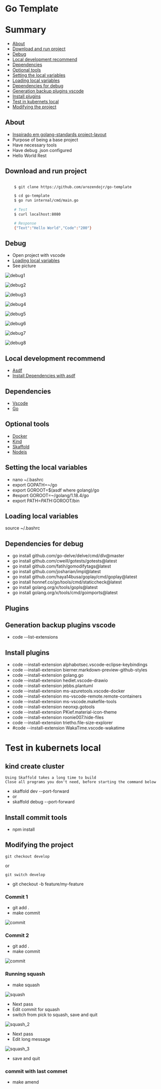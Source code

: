 # Go Template <br/><br/> Summary



- [About](#about)
- [Download and run project](#download-and-run-project)
- [Debug](#debug)
- [Local development recommend](#local-development-recommend)
- [Dependencies](#dependencies)
- [Optional tools](#optional-tools)
- [Setting the local variables](#setting-the-local-variables)
- [Loading local variables](#loading-local-variables)
- [Dependencies for debug](#dependencies-for-debug)
- [Generation backup plugins vscode](#generation-backup-plugins-vscode)
- [Install plugins](#install-plugins)
- [Test in kubernets local](#test-in-kubernets-local)
- [Modifying the project](#modifying-the-project)

## About
- [Inspirado em golang-standards project-layout](https://github.com/golang-standards/project-layout)
- Purpose of being a base project
- Have necessary tools
- Have debug .json configured
- Hello World Rest

## Download and run project
```bash

    $ git clone https://github.com/arozendojr/go-template

    $ cd go-template
    $ go run internal/cmd/main.go
    
    # Test
    $ curl localhost:8080

    # Response
    {"Text":"Hello World","Code":"200"}

```

## Debug
- Open project with vscode
- [Loading local variables](#loading-local-variables)
- See picture


![debug1](https://user-images.githubusercontent.com/36340691/184162898-313d4f4c-c4a6-43f7-a250-866811d1b865.png)

![debug2](https://user-images.githubusercontent.com/36340691/184162916-811b4246-6635-4925-80e5-4071fc7088b6.png)

![debug3](https://user-images.githubusercontent.com/36340691/184162935-4d301a1e-0fe0-4bb6-b3f9-66d5f108ecf9.png)

![debug4](https://user-images.githubusercontent.com/36340691/184162964-f4e9fe63-0038-4c78-81c2-f8bf282ae91b.png)

![debug5](https://user-images.githubusercontent.com/36340691/184163017-c634c8aa-28d4-4b20-a180-92187bf56dc0.png)

![debug6](https://user-images.githubusercontent.com/36340691/184163034-0e86cdd1-19ab-4a79-9eb8-24e2d2072b42.png)

![debug7](https://user-images.githubusercontent.com/36340691/184163059-02fe4fad-38f4-46d2-a1e8-a0a4f8c5c56e.png)

![debug8](https://user-images.githubusercontent.com/36340691/184163078-7d3b136e-a7d3-42f7-95ba-55cb302e1066.png)

## Local development recommend 
- [Asdf](https://asdf-vm.com/guide/getting-started.html)
- [Install Dependencies with asdf](https://github.com/asdf-vm/asdf-plugins)

## Dependencies
- [Vscode](https://code.visualstudio.com/download)
- [Go](https://go.dev/doc/install)

## Optional tools
- [Docker](https://docs.docker.com/engine/install/)
- [Kind](https://kind.sigs.k8s.io/docs/user/quick-start/)
- [Skaffold](https://skaffold.dev/docs/install/)
- [Nodejs](https://nodejs.org/en/download/package-manager/)

## Setting the local variables
- nano ~/.bashrc
- export GOPATH=~/go
- export GOROOT=$(asdf where golang)/go
- #export GOROOT=~/golang/1.18.4/go
- export PATH=$PATH:$GOROOT/bin

## Loading local variables
source ~/.bashrc

## Dependencies for debug
- go install github.com/go-delve/delve/cmd/dlv@master
- go install github.com/cweill/gotests/gotests@latest 
- go install github.com/fatih/gomodifytags@latest 
- go install github.com/josharian/impl@latest 
- go install github.com/haya14busa/goplay/cmd/goplay@latest 
- go install honnef.co/go/tools/cmd/staticcheck@latest 
- go install golang.org/x/tools/gopls@latest 
- go install golang.org/x/tools/cmd/goimports@latest

## Plugins

## Generation backup plugins vscode
- code --list-extensions

## Install plugins
- code --install-extension alphabotsec.vscode-eclipse-keybindings
- code --install-extension bierner.markdown-preview-github-styles
- code --install-extension golang.go
- code --install-extension hediet.vscode-drawio
- code --install-extension jebbs.plantuml
- code --install-extension ms-azuretools.vscode-docker
- code --install-extension ms-vscode-remote.remote-containers
- code --install-extension ms-vscode.makefile-tools
- code --install-extension neonxp.gotools
- code --install-extension PKief.material-icon-theme
- code --install-extension roonie007.hide-files
- code --install-extension trietho.file-size-explorer
- #code --install-extension WakaTime.vscode-wakatime

# Test in kubernets local

## kind create cluster

```
Using Skaffold takes a long time to build
Close all programs you don't need, before starting the command below
```

- skaffold dev --port-forward
- or
- skaffold debug --port-forward

## Install commit tools
- npm install 

## Modifying the project

```
git checkout develop
```
or
```
git switch develop
```

- git checkout -b feature/my-feature

### Commit 1
- git add .
- make commit

![commit](https://user-images.githubusercontent.com/36340691/184033851-bbb7a419-a8dd-44ea-b6f9-d48cb69efa8f.png)

### Commit 2
- git add .
- make commit

![commit](https://user-images.githubusercontent.com/36340691/184033851-bbb7a419-a8dd-44ea-b6f9-d48cb69efa8f.png)

### Running squash
- make squash

![squash](https://user-images.githubusercontent.com/36340691/184034961-dacba4e1-1597-423b-bd9e-113ef2636b3c.png)

- Next pass
- Edit commit for squash
- switch from pick to squash, save and quit

![squash_2](https://user-images.githubusercontent.com/36340691/184035047-57b3792c-73c3-43ef-88c4-4f5710e03f54.png)

- Next pass
- Edit long message

![squash_3](https://user-images.githubusercontent.com/36340691/184035116-2007e596-c295-43dc-9e54-f22ee60d1817.png)

- save and quit

### commit with last commet
- make amend
